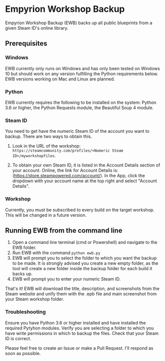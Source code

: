 # Empyrion Workshop Backup
Empyrion Workshop Backup (EWB) backs up all public blueprints from a given Steam ID's online library.

## Prerequisites

### Windows
EWB currently only runs on Windows and has only been tested on Windows 10 but should work on any version fulfilling the Python requirements below. EWB versions working on Mac and Linux are planned.  

### Python
EWB currently requires the following to be installed on the system: Python 3.6 or higher, the Python Requests module, the Beautiful Soup 4 module. 

### Steam ID
You need to get have the numeric Steam ID of the account you want to backup. There are two ways to obtain this.

1. Look in the URL of the workshop: `https://steamcommunity.com/profiles/<Numeric Steam ID>/myworkshopfiles`.

2. To obtain your own Steam ID, it is listed in the Account Details section of your account. Online, the link for Account Details is: (https://store.steampowered.com/account/). In the App, click the dropdown with your account name at the top right and select "Account Details".

### Workshop
Currently, you must be subscribed to every build on the target workshop. This will be changed in a future version.  


## Running EWB from the command line

1. Open a command line terminal (cmd or Powershell) and navigate to the EWB folder. 
2. Run EWB with the command `python ewb.py`
3. EWB will prompt you to select the folder to which you want the backup to be made. It is strongly advised you create a new empty folder, as the tool will create a new folder inside the backup folder for each build it backs up. 
4. EWB will prompt you to enter your numeric Steam ID.

That's it! EWB will download the title, description, and screenshots from the Steam website and unify them with the .epb file and main screenshot from your Steam workshop folder.

### Troubleshooting

Ensure you have Python 3.6 or higher installed and have installed the required Pytyhon modules. Verify you are selecting a folder to which you have write permissions in which to backup the files. Check that your Steam ID is correct.

Please feel free to create an Issue or make a Pull Request. I'll respond as soon as possible.
